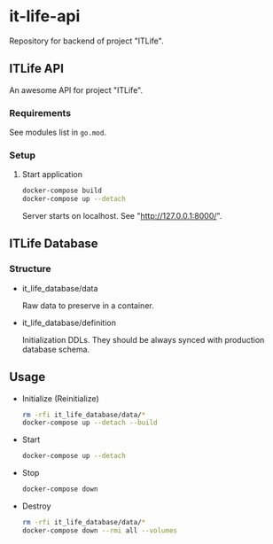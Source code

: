 # it-life-api

Repository for backend of project "ITLife".

## ITLife API

An awesome API for project "ITLife".

### Requirements

See modules list in `go.mod`.

### Setup

1. Start application

    ```sh
    docker-compose build
    docker-compose up --detach
    ```

    Server starts on localhost.
    See "http://127.0.0.1:8000/".


## ITLife Database

### Structure

- it_life_database/data

    Raw data to preserve in a container.

- it_life_database/definition

    Initialization DDLs.
    They should be always synced with production database schema.

## Usage

- Initialize (Reinitialize)

    ```sh
    rm -rfi it_life_database/data/*
    docker-compose up --detach --build
    ```

- Start

    ```sh
    docker-compose up --detach
    ```

- Stop

    ```sh
    docker-compose down
    ```

- Destroy

    ```sh
    rm -rfi it_life_database/data/*
    docker-compose down --rmi all --volumes
    ```

